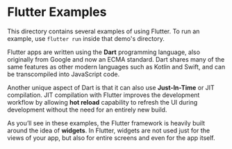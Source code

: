 # Flutter Examples

This directory contains several examples of using Flutter. To run an example, use `flutter run` inside that demo's directory. 

Flutter apps are written using the **Dart** programming language, also originally from Google and now an ECMA standard. Dart shares many of the same features as other modern languages such as Kotlin and Swift, and can be transcompiled into JavaScript code.

Another unique aspect of Dart is that it can also use **Just-In-Time** or JIT compilation. JIT compilation with Flutter improves the development workflow by allowing **hot reload** capability to refresh the UI during development without the need for an entirely new build.

As you’ll see in these examples, the Flutter framework is heavily built around the idea of **widgets**. In Flutter, widgets are not used just for the views of your app, but also for entire screens and even for the app itself.
